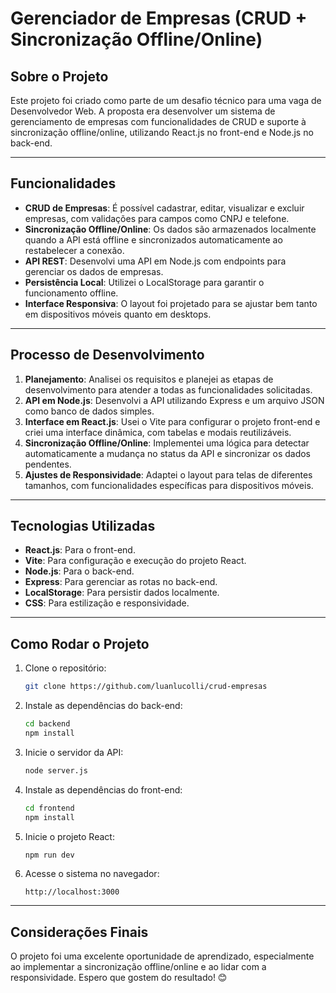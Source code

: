 # Gerenciador de Empresas (CRUD + Sincronização Offline/Online)

## Sobre o Projeto

Este projeto foi criado como parte de um desafio técnico para uma vaga de Desenvolvedor Web. A proposta era desenvolver um sistema de gerenciamento de empresas com funcionalidades de CRUD e suporte à sincronização offline/online, utilizando React.js no front-end e Node.js no back-end.

---

## Funcionalidades

- **CRUD de Empresas**: É possível cadastrar, editar, visualizar e excluir empresas, com validações para campos como CNPJ e telefone.
- **Sincronização Offline/Online**: Os dados são armazenados localmente quando a API está offline e sincronizados automaticamente ao restabelecer a conexão.
- **API REST**: Desenvolvi uma API em Node.js com endpoints para gerenciar os dados de empresas.
- **Persistência Local**: Utilizei o LocalStorage para garantir o funcionamento offline.
- **Interface Responsiva**: O layout foi projetado para se ajustar bem tanto em dispositivos móveis quanto em desktops.

---

## Processo de Desenvolvimento

1. **Planejamento**: Analisei os requisitos e planejei as etapas de desenvolvimento para atender a todas as funcionalidades solicitadas.
2. **API em Node.js**: Desenvolvi a API utilizando Express e um arquivo JSON como banco de dados simples.
3. **Interface em React.js**: Usei o Vite para configurar o projeto front-end e criei uma interface dinâmica, com tabelas e modais reutilizáveis.
4. **Sincronização Offline/Online**: Implementei uma lógica para detectar automaticamente a mudança no status da API e sincronizar os dados pendentes.
5. **Ajustes de Responsividade**: Adaptei o layout para telas de diferentes tamanhos, com funcionalidades específicas para dispositivos móveis.

---

## Tecnologias Utilizadas

- **React.js**: Para o front-end.
- **Vite**: Para configuração e execução do projeto React.
- **Node.js**: Para o back-end.
- **Express**: Para gerenciar as rotas no back-end.
- **LocalStorage**: Para persistir dados localmente.
- **CSS**: Para estilização e responsividade.

---

## Como Rodar o Projeto

1. Clone o repositório:
   ```bash
   git clone https://github.com/luanlucolli/crud-empresas
   ```
2. Instale as dependências do back-end:
   ```bash
   cd backend
   npm install
   ```
3. Inicie o servidor da API:
   ```bash
   node server.js
   ```
4. Instale as dependências do front-end:
   ```bash
   cd frontend
   npm install
   ```
5. Inicie o projeto React:
   ```bash
   npm run dev
   ```
6. Acesse o sistema no navegador:
   ```
   http://localhost:3000
   ```

---

## Considerações Finais

O projeto foi uma excelente oportunidade de aprendizado, especialmente ao implementar a sincronização offline/online e ao lidar com a responsividade. Espero que gostem do resultado! 😊
